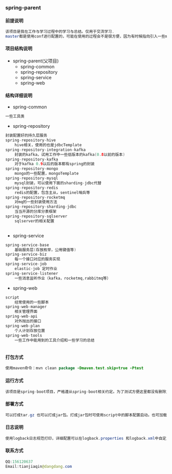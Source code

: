 ### spring-parent
#### 前提说明
```java
该项目是我在工作与学习过程中的学习与总结。仅用于交流学习.
master都是使用conf进行配置的，可能在使用的过程会不是很方便，因为有时候指向引入一些model，并不想引入一些配置，所以使用xml进行配置还是有很大好处的。等有时间我会在分支上增加一版使用xml进行配置的版本。
```
#### 项目结构说明
- spring-parent(父项目)
    - spring-common
    - spring-repository
    - spring-service
    - spring-web
    
#### 结构详细说明
- spring-common
```java
一些工具类
```
- spring-repository
```java
封装配置好的持久层服务
spring-repository-hive
    hive相关，使用的也是jdbcTemplate
spring-repository-integration-kafka
    封装的kafka，试用工作中一些低版本的kafka(0.8以前的版本)
spring-repository-kafka
    对于kafka 0.9以后的版本都有spring的封装
spring-repository-mongo
    mongo的一些配置，mongoTemplate 
spring-repository-mysql
    mysql封装，可以使用下面的sharding-jdbc代替
spring-repository-redis
    redis的配置，包含主从，sentinel哨兵等
spring-repository-rocketmq
    对mq的一些封装使用方法
spring-repository-sharding-jdbc
    当当开源的分库分表框架
spring-repository-sqlserver
    sqlserver的相关配置
    
```
- spring-service
```java
spring-service-base
    基础服务层(存放枚举，公用键值等)
spring-service-biz
    每一个接口对应的服务实现
spring-service-job
    elastic-job 定时作业
spring-service-listener
    一些消息监听作业（kafka，rocketmq,rabbitmq等）            
```

- spring-web
```java
script
    经常使用的一些脚本
spring-web-manager
    相关管理界面
spring-web-api
    对外抛出的接口  
spring-web-plan
    个人计划存放位置    
spring-web-tools
    一些工作中能用到的工具介绍和一些学习的总结   
    
```
#### 打包方式
```java
使用maven命令：mvn clean package -Dmaven.test.skip=true -Ptest
```

#### 运行方式
```java
该项目是spring-boot项目，严格遵从spring-boot相关约定。为了测试方便这里都没有删除主类 XXXApplication，在相互引用的时候可能会出现无法注入Bean的问题，只需将引入包的XXXApplication删除即可，这也是springboot自动扫描XXXApplication下包的原因。
```
#### 部署方式
```java
可以打成tar.gz 也可以打成jar包。打成jar包时可使用script中的脚本配置启动。也可加载外部配置properties文件。个人建议打成tar包。tar包的虚拟机配置可以在项目下的  项目名/bin/properties/* 修改 。启动脚本在 /项目名/bin/*
```
#### 日志说明
```java
使用logback日志规范打印，详细配置可以在logback.properties 和logback.xml中自定义
```
#### 联系方式
```java
QQ:156120637
Email:tianjiaqin@dangdang.com
```    
